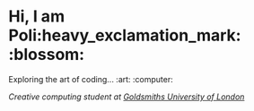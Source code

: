  <h1> Hi, I am Poli:heavy_exclamation_mark: :blossom: </h1> 
 

<p> Exploring the art of coding... :art: :computer:</p>

<p> <em>Creative computing student at <a href="https://www.gold.ac.uk"> Goldsmiths University of London</a> </em></p>


